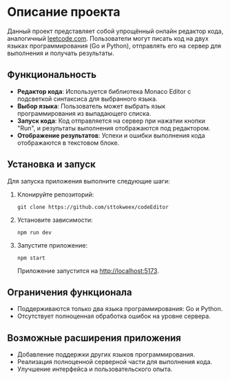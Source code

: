 # Описание проекта

Данный проект представляет собой упрощённый онлайн редактор кода, аналогичный [leetcode.com](http://leetcode.com). Пользователи могут писать код на двух языках программирования (Go и Python), отправлять его на сервер для выполнения и получать результаты.

## Функциональность

- **Редактор кода**: Используется библиотека Monaco Editor с подсветкой синтаксиса для выбранного языка.
- **Выбор языка**: Пользователь может выбрать язык программирования из выпадающего списка.
- **Запуск кода**: Код отправляется на сервер при нажатии кнопки "Run", и результаты выполнения отображаются под редактором.
- **Отображение результатов**: Успехи и ошибки выполнения кода отображаются в текстовом блоке.

## Установка и запуск

Для запуска приложения выполните следующие шаги:

1. Клонируйте репозиторий:
    ```
    git clone https://github.com/sttokweex/codeEditor
    ```

2. Установите зависимости:
    ```
   npm run dev
    ```

3. Запустите приложение:
    ```
    npm start
    ```
   Приложение запустится на [http://localhost:5173](http://localhost:5173).

## Ограничения функционала

- Поддерживаются только два языка программирования: Go и Python.
- Отсутствует полноценная обработка ошибок на уровне сервера.

## Возможные расширения приложения

- Добавление поддержки других языков программирования.
- Реализация полноценной серверной части для выполнения кода.
- Улучшение интерфейса и пользовательского опыта.




